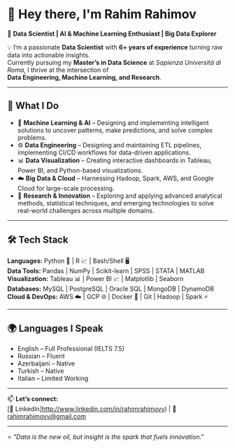 # 👋 Hey there, I'm Rahim Rahimov

🎯 **Data Scientist | AI & Machine Learning Enthusiast | Big Data Explorer**  

💡 I’m a passionate **Data Scientist** with **6+ years of experience** turning raw data into actionable insights.  
Currently pursuing my **Master’s in Data Science** at *Sapienza Università di Roma*, I thrive at the intersection of  
**Data Engineering, Machine Learning, and Research**.  

---

## 🚀 What I Do

- 🤖 **Machine Learning & AI** – Designing and implementing intelligent solutions to uncover patterns, make predictions, and solve complex problems.  
- ⚙️ **Data Engineering** – Designing and maintaining ETL pipelines, implementing CI/CD workflows for data-driven applications.  
- 📊 **Data Visualization** – Creating interactive dashboards in Tableau, Power BI, and Python-based visualizations.  
- ☁️ **Big Data & Cloud** – Harnessing Hadoop, Spark, AWS, and Google Cloud for large-scale processing.  
- 🧪 **Research & Innovation** – Exploring and applying advanced analytical methods, statistical techniques, and emerging technologies to solve real-world challenges across multiple domains.

---

## 🛠 Tech Stack

**Languages:** Python 🐍 | R 📈 | Bash/Shell 🖥️  
**Data Tools:** Pandas | NumPy | Scikit-learn | SPSS | STATA | MATLAB  
**Visualization:** Tableau 📊 | Power BI 📈 | Matplotlib | Seaborn  
**Databases:** MySQL | PostgreSQL | Oracle SQL | MongoDB | DynamoDB  
**Cloud & DevOps:** AWS ☁️ | GCP 🌐 | Docker 🐳 | Git | Hadoop | Spark ⚡  

---

## 🌍 Languages I Speak
- English – Full Professional (IELTS 7.5)  
- Russian – Fluent  
- Azerbaijani – Native  
- Turkish – Native  
- Italian – Limited Working  

---

📫 **Let’s connect:**  
[💼 LinkedIn]http://www.linkedin.com/in/rahimrahimovv) | 📧 rahimrahimovv@gmail.com  

---
⭐ *"Data is the new oil, but insight is the spark that fuels innovation."*
